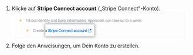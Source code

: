 1. Klicke auf **Stripe Connect account** („Stripe Connect"-Konto). ![Link zum Erstellen eines „Stripe Connect"-Kontos](/assets/images/help/sponsors/create-stripe-connect-account.png)
2. Folge den Anweisungen, um Dein Konto zu erstellen.
